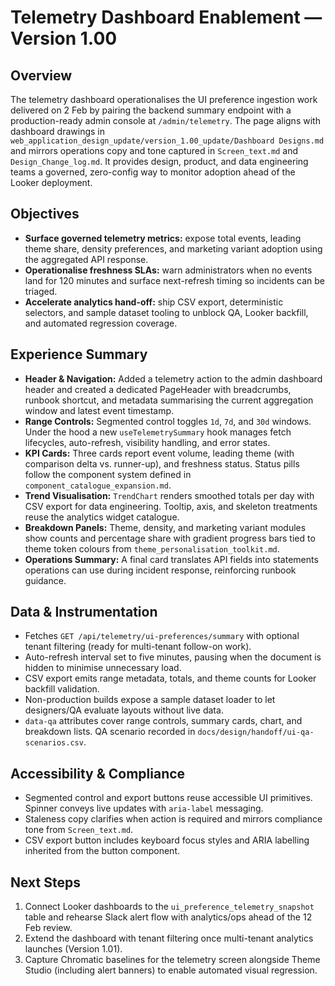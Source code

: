 # Telemetry Dashboard Enablement — Version 1.00

## Overview
The telemetry dashboard operationalises the UI preference ingestion work delivered on 2 Feb by pairing the backend summary endpoint with a production-ready admin console at `/admin/telemetry`. The page aligns with dashboard drawings in `web_application_design_update/version_1.00_update/Dashboard Designs.md` and mirrors operations copy and tone captured in `Screen_text.md` and `Design_Change_log.md`. It provides design, product, and data engineering teams a governed, zero-config way to monitor adoption ahead of the Looker deployment.

## Objectives
- **Surface governed telemetry metrics:** expose total events, leading theme share, density preferences, and marketing variant adoption using the aggregated API response.
- **Operationalise freshness SLAs:** warn administrators when no events land for 120 minutes and surface next-refresh timing so incidents can be triaged.
- **Accelerate analytics hand-off:** ship CSV export, deterministic selectors, and sample dataset tooling to unblock QA, Looker backfill, and automated regression coverage.

## Experience Summary
- **Header & Navigation:** Added a telemetry action to the admin dashboard header and created a dedicated PageHeader with breadcrumbs, runbook shortcut, and metadata summarising the current aggregation window and latest event timestamp.
- **Range Controls:** Segmented control toggles `1d`, `7d`, and `30d` windows. Under the hood a new `useTelemetrySummary` hook manages fetch lifecycles, auto-refresh, visibility handling, and error states.
- **KPI Cards:** Three cards report event volume, leading theme (with comparison delta vs. runner-up), and freshness status. Status pills follow the component system defined in `component_catalogue_expansion.md`.
- **Trend Visualisation:** `TrendChart` renders smoothed totals per day with CSV export for data engineering. Tooltip, axis, and skeleton treatments reuse the analytics widget catalogue.
- **Breakdown Panels:** Theme, density, and marketing variant modules show counts and percentage share with gradient progress bars tied to theme token colours from `theme_personalisation_toolkit.md`.
- **Operations Summary:** A final card translates API fields into statements operations can use during incident response, reinforcing runbook guidance.

## Data & Instrumentation
- Fetches `GET /api/telemetry/ui-preferences/summary` with optional tenant filtering (ready for multi-tenant follow-on work).
- Auto-refresh interval set to five minutes, pausing when the document is hidden to minimise unnecessary load.
- CSV export emits range metadata, totals, and theme counts for Looker backfill validation.
- Non-production builds expose a sample dataset loader to let designers/QA evaluate layouts without live data.
- `data-qa` attributes cover range controls, summary cards, chart, and breakdown lists. QA scenario recorded in `docs/design/handoff/ui-qa-scenarios.csv`.

## Accessibility & Compliance
- Segmented control and export buttons reuse accessible UI primitives. Spinner conveys live updates with `aria-label` messaging.
- Staleness copy clarifies when action is required and mirrors compliance tone from `Screen_text.md`.
- CSV export button includes keyboard focus styles and ARIA labelling inherited from the button component.

## Next Steps
1. Connect Looker dashboards to the `ui_preference_telemetry_snapshot` table and rehearse Slack alert flow with analytics/ops ahead of the 12 Feb review.
2. Extend the dashboard with tenant filtering once multi-tenant analytics launches (Version 1.01).
3. Capture Chromatic baselines for the telemetry screen alongside Theme Studio (including alert banners) to enable automated visual regression.
